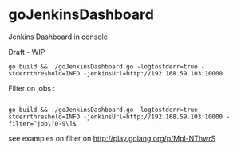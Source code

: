 # goJenkinsDashboard
Jenkins Dashboard in console

Draft - WIP

```
go build && ./goJenkinsDashboard.go -logtostderr=true -stderrthreshold=INFO -jenkinsUrl=http://192.168.59.103:10000
```

Filter on jobs : 
```

go build && ./goJenkinsDashboard.go -logtostderr=true -stderrthreshold=INFO -jenkinsUrl=http://192.168.59.103:10000 -filter=^job\[0-9\]$
```

see examples on filter on http://play.golang.org/p/Mpl-NThwrS
